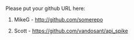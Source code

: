 Please put your github URL here:

1. MikeG - http://github.com/somerepo

1. Scott - https://github.com/vandosant/api_spike

